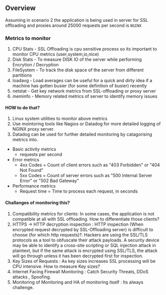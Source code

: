 ## Overview 

Assuming in scenario 2 the application is being used in server for SSL offloading and proxies around 25000 requests per second is `NGINX`

### Metrics to monitor
1) CPU Stats - SSL Offloading is cpu sensitive process so its important to monitor CPU metrics (user,system,io,nice)
2) Disk Stats - To measure DISK IO of the server while performing Encrytion / Decryption
3) FileSystem - To track the disk space of the server from different partitions
4) loadavg - Load averages can be useful for a quick and dirty idea if a machine has gotten busier (for some definition of busier) recently
5) netstat - Get key network metrics from SSL-offloading or proxy server
6) meminfo - Memory related metrics of server to identify memory issues


#### HOW to do that?
1) Linux system utilities to monitor above metrics 
2) Use mointoring tools like Nagios or Datadog for more detailed logging of NGINX proxy server.
3) Datadog can be used for further detailed monitoring by catagorising metrics into. 

* Basic activity metrics
  - requests per second 
* Error metrics
  - 4xx Codes = Count of client errors such as "403 Forbidden" or "404 Not Found" 
  - 5xx Codes = Count of server errors such as "500 Internal Server Error" or "502 Bad Gateway"
* Performance metrics
  - Request time = Time to process each request, in seconds

#### Challanges of monitoring this?
1) Compatibility metrics for clients: In some cases, the application is not compatible at all with SSL offloading. How to differentiate those clients?
2) HTTPS -> HTTP decryption inspection : HTTP inspection (When encrypted request decrypted by SSL-Offloading server) is difficult to choose (for which http requests)?. Hackers are using the SSL/TLS protocols as a tool to obfuscate their attack payloads. A security device may be able to identify a cross-site scripting or SQL injection attack in plaintext, but if the same attack is encrypted using SSL/TLS, the attack will go through unless it has been decrypted first for inspection.
3) Key Sizes of Requests : As key sizes increases SSL processing will be CPU intensive. How to measure Key sizes?
4) Internet Facing Firewall Monitoring : Catch Security Threats, DDoS attacks , Spoofing.
5) Monitoring of Monitoring and HA of monitoring itself : Its always challenge.